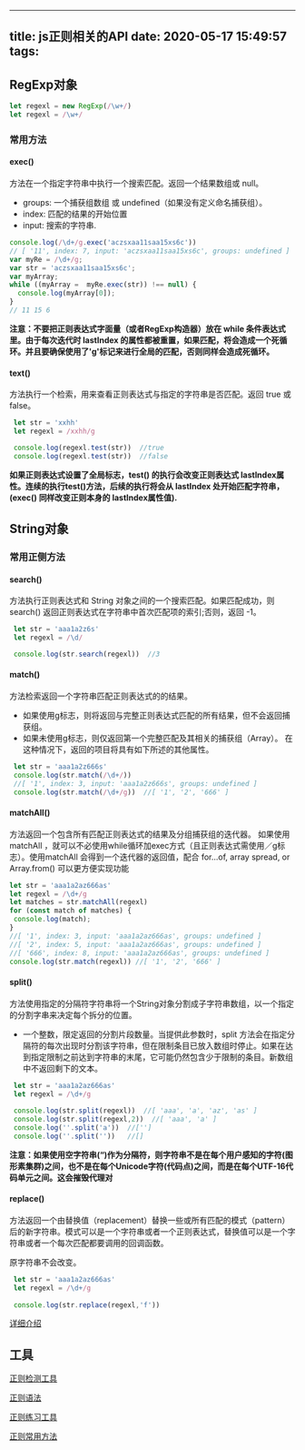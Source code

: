 <!--
 * @Author: xuhong
 * @Date: 2020-05-17 15:49:57
 * @LastEditTime: 2020-05-17 21:58:12
 * @FilePath: \hexo\source\_posts\js正则相关的API.md
--> 
---
title: js正则相关的API
date: 2020-05-17 15:49:57
tags:
---


## RegExp对象

```javaScript
let regexl = new RegExp(/\w+/)
let regexl = /\w+/
```

### 常用方法

#### exec()

方法在一个指定字符串中执行一个搜索匹配。返回一个结果数组或 null。

- groups: 一个捕获组数组 或 undefined（如果没有定义命名捕获组）。
- index: 匹配的结果的开始位置
- input: 搜索的字符串.

```JavaScript
console.log(/\d+/g.exec('aczsxaa11saa15xs6c'))  
// [ '11', index: 7, input: 'aczsxaa11saa15xs6c', groups: undefined ]
var myRe = /\d+/g;
var str = 'aczsxaa11saa15xs6c';
var myArray;
while ((myArray =  myRe.exec(str)) !== null) {
  console.log(myArray[0]);
}
// 11 15 6
```

**注意：不要把正则表达式字面量（或者RegExp构造器）放在 while 条件表达式里。由于每次迭代时 lastIndex 的属性都被重置，如果匹配，将会造成一个死循环。并且要确保使用了'g'标记来进行全局的匹配，否则同样会造成死循环。**

#### text()

方法执行一个检索，用来查看正则表达式与指定的字符串是否匹配。返回 true 或 false。

```javaScript
 let str = 'xxhh'
 let regexl = /xxhh/g

 console.log(regexl.test(str))  //true
 console.log(regexl.test(str))  //false
```

**如果正则表达式设置了全局标志，test() 的执行会改变正则表达式   lastIndex属性。连续的执行test()方法，后续的执行将会从 lastIndex 处开始匹配字符串，(exec() 同样改变正则本身的 lastIndex属性值).**

## String对象

### 常用正侧方法

#### search()

方法执行正则表达式和 String 对象之间的一个搜索匹配。如果匹配成功，则 search() 返回正则表达式在字符串中首次匹配项的索引;否则，返回 -1。

```javaScript
 let str = 'aaa1a2z6s'
 let regexl = /\d/

 console.log(str.search(regexl))  //3
```

#### match()

方法检索返回一个字符串匹配正则表达式的的结果。
- 如果使用g标志，则将返回与完整正则表达式匹配的所有结果，但不会返回捕获组。
- 如果未使用g标志，则仅返回第一个完整匹配及其相关的捕获组（Array）。 在这种情况下，返回的项目将具有如下所述的其他属性。

```javaScript
 let str = 'aaa1a2z666s'
 console.log(str.match(/\d+/))   
 //[ '1', index: 3, input: 'aaa1a2z666s', groups: undefined ]
 console.log(str.match(/\d+/g))  //[ '1', '2', '666' ]

```

#### matchAll()

 方法返回一个包含所有匹配正则表达式的结果及分组捕获组的迭代器。
 如果使用matchAll ，就可以不必使用while循环加exec方式（且正则表达式需使用／g标志）。使用matchAll 会得到一个迭代器的返回值，配合 for...of, array spread, or Array.from() 可以更方便实现功能

 ```javaScript
 let str = 'aaa1a2az666as'
 let regexl = /\d+/g
 let matches = str.matchAll(regexl)
 for (const match of matches) {
  console.log(match);
 }
 //[ '1', index: 3, input: 'aaa1a2az666as', groups: undefined ]
 //[ '2', index: 5, input: 'aaa1a2az666as', groups: undefined ]
 //[ '666', index: 8, input: 'aaa1a2az666as', groups: undefined ]
 console.log(str.match(regexl)) //[ '1', '2', '666' ]
 ```

#### split()

方法使用指定的分隔符字符串将一个String对象分割成子字符串数组，以一个指定的分割字串来决定每个拆分的位置。 
- 一个整数，限定返回的分割片段数量。当提供此参数时，split 方法会在指定分隔符的每次出现时分割该字符串，但在限制条目已放入数组时停止。如果在达到指定限制之前达到字符串的末尾，它可能仍然包含少于限制的条目。新数组中不返回剩下的文本。

```javaScript
 let str = 'aaa1a2az666as'
 let regexl = /\d+/g
 
 console.log(str.split(regexl))  //[ 'aaa', 'a', 'az', 'as' ]
 console.log(str.split(regexl,2))  //[ 'aaa', 'a' ]
 console.log(''.split('a'))  //['']
 console.log(''.split(''))   //[]
```

**注意：如果使用空字符串(“)作为分隔符，则字符串不是在每个用户感知的字符(图形素集群)之间，也不是在每个Unicode字符(代码点)之间，而是在每个UTF-16代码单元之间。这会摧毁代理对**

#### replace()

 方法返回一个由替换值（replacement）替换一些或所有匹配的模式（pattern）后的新字符串。模式可以是一个字符串或者一个正则表达式，替换值可以是一个字符串或者一个每次匹配都要调用的回调函数。

原字符串不会改变。
```javaScript
 let str = 'aaa1a2az666as'
 let regexl = /\d+/g
 
 console.log(str.replace(regexl,'f'))  
```

[详细介绍](https://developer.mozilla.org/zh-CN/docs/Web/JavaScript/Reference/Global_Objects/String/replace)

## 工具


[正则检测工具](https://regexr-cn.com/)

[正则语法](https://developer.mozilla.org/zh-CN/docs/Web/JavaScript/Reference/Global_Objects/RegExp)

[正则练习工具](https://www.codejiaonang.com/#/course/regex_chapter1/0/6)

[正则常用方法](https://github.com/any86/any-rule)
